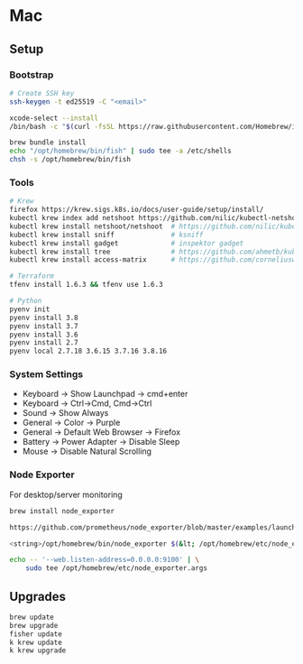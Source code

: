 # Mac

## Setup

### Bootstrap

```bash
# Create SSH key
ssh-keygen -t ed25519 -C "<email>"

xcode-select --install
/bin/bash -c "$(curl -fsSL https://raw.githubusercontent.com/Homebrew/install/HEAD/install.sh)"

brew bundle install
echo "/opt/homebrew/bin/fish" | sudo tee -a /etc/shells
chsh -s /opt/homebrew/bin/fish
```

### Tools

```bash
# Krew
firefox https://krew.sigs.k8s.io/docs/user-guide/setup/install/
kubectl krew index add netshoot https://github.com/nilic/kubectl-netshoot.git
kubectl krew install netshoot/netshoot  # https://github.com/nilic/kubectl-netshoot
kubectl krew install sniff              # ksniff
kubectl krew install gadget             # inspektor gadget
kubectl krew install tree               # https://github.com/ahmetb/kubectl-tree
kubectl krew install access-matrix      # https://github.com/corneliusweig/rakkess

# Terraform
tfenv install 1.6.3 && tfenv use 1.6.3

# Python
pyenv init
pyenv install 3.8
pyenv install 3.7
pyenv install 3.6
pyenv install 2.7
pyenv local 2.7.18 3.6.15 3.7.16 3.8.16
```

### System Settings

- Keyboard -> Show Launchpad -> cmd+enter
- Keyboard -> Ctrl->Cmd, Cmd->Ctrl
- Sound -> Show Always
- General -> Color -> Purple
- General -> Default Web Browser -> Firefox
- Battery -> Power Adapter -> Disable Sleep
- Mouse -> Disable Natural Scrolling

### Node Exporter

For desktop/server monitoring

```bash
brew install node_exporter

https://github.com/prometheus/node_exporter/blob/master/examples/launchctl/README.md

<string>/opt/homebrew/bin/node_exporter $(&lt; /opt/homebrew/etc/node_exporter.args)</string>

echo -- '--web.listen-address=0.0.0.0:9100' | \
	sudo tee /opt/homebrew/etc/node_exporter.args
```

## Upgrades

```sh
brew update
brew upgrade
fisher update
k krew update
k krew upgrade
```
